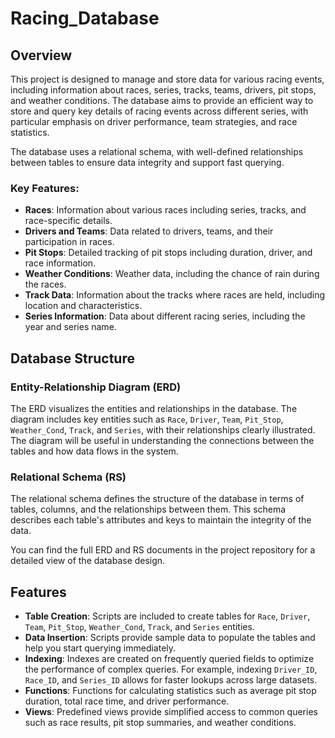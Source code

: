# Racing_Database

## Overview

This project is designed to manage and store data for various racing events, including information about races, series, tracks, teams, drivers, pit stops, and weather conditions. The database aims to provide an efficient way to store and query key details of racing events across different series, with particular emphasis on driver performance, team strategies, and race statistics.

The database uses a relational schema, with well-defined relationships between tables to ensure data integrity and support fast querying.

### Key Features:
- **Races**: Information about various races including series, tracks, and race-specific details.
- **Drivers and Teams**: Data related to drivers, teams, and their participation in races.
- **Pit Stops**: Detailed tracking of pit stops including duration, driver, and race information.
- **Weather Conditions**: Weather data, including the chance of rain during the races.
- **Track Data**: Information about the tracks where races are held, including location and characteristics.
- **Series Information**: Data about different racing series, including the year and series name.

## Database Structure

### Entity-Relationship Diagram (ERD)

The ERD visualizes the entities and relationships in the database. The diagram includes key entities such as `Race`, `Driver`, `Team`, `Pit_Stop`, `Weather_Cond`, `Track`, and `Series`, with their relationships clearly illustrated. The diagram will be useful in understanding the connections between the tables and how data flows in the system.

### Relational Schema (RS)

The relational schema defines the structure of the database in terms of tables, columns, and the relationships between them. This schema describes each table's attributes and keys to maintain the integrity of the data.

You can find the full ERD and RS documents in the project repository for a detailed view of the database design.

## Features

- **Table Creation**: Scripts are included to create tables for `Race`, `Driver`, `Team`, `Pit_Stop`, `Weather_Cond`, `Track`, and `Series` entities.
- **Data Insertion**: Scripts provide sample data to populate the tables and help you start querying immediately.
- **Indexing**: Indexes are created on frequently queried fields to optimize the performance of complex queries. For example, indexing `Driver_ID`, `Race_ID`, and `Series_ID` allows for faster lookups across large datasets.
- **Functions**: Functions for calculating statistics such as average pit stop duration, total race time, and driver performance.
- **Views**: Predefined views provide simplified access to common queries such as race results, pit stop summaries, and weather conditions.
